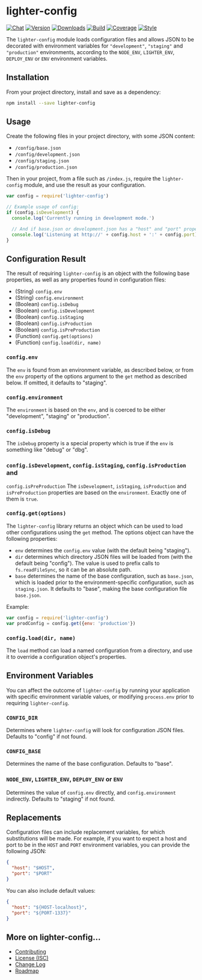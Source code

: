 # lighter-config
[![Chat](https://badges.gitter.im/chat.svg)](//gitter.im/lighterio/public)
[![Version](https://img.shields.io/npm/v/lighter-config.svg)](//www.npmjs.com/package/lighter-config)
[![Downloads](https://img.shields.io/npm/dm/lighter-config.svg)](//www.npmjs.com/package/lighter-config)
[![Build](https://img.shields.io/travis/lighterio/lighter-config.svg)](//travis-ci.org/lighterio/lighter-config)
[![Coverage](https://img.shields.io/coveralls/lighterio/lighter-config/master.svg)](//coveralls.io/r/lighterio/lighter-config)
[![Style](https://img.shields.io/badge/code%20style-standard-brightgreen.svg)](//www.npmjs.com/package/standard)

The `lighter-config` module loads configuration files and allows JSON to be
decorated with environment variables for `"development"`, `"staging"` and
`"production"` environments, according to the `NODE_ENV`, `LIGHTER_ENV`,
`DEPLOY_ENV` or `ENV` environment variables.

## Installation
From your project directory, install and save as a dependency:
```bash
npm install --save lighter-config
```

## Usage
Create the following files in your project directory, with some JSON content:
* `/config/base.json`
* `/config/development.json`
* `/config/staging.json`
* `/config/production.json`

Then in your project, from a file such as `/index.js`, require the
`lighter-config` module, and use the result as your configuration.

```js
var config = require('lighter-config')

// Example usage of config:
if (config.isDevelopment) {
  console.log('Currently running in development mode.')

  // And if base.json or development.json has a "host" and "port" property:
  console.log('Listening at http://' + config.host + ':' + config.port)
}
```

## Configuration Result
The result of requiring `lighter-config` is an object with the following
base properties, as well as any properties found in configuration files:

* (String) `config.env`
* (String) `config.environment`
* (Boolean) `config.isDebug`
* (Boolean) `config.isDevelopment`
* (Boolean) `config.isStaging`
* (Boolean) `config.isProduction`
* (Boolean) `config.isPreProduction`
* (Function) `config.get(options)`
* (Function) `config.load(dir, name)`

### `config.env`
The `env` is found from an environment variable, as described below, or from
the `env` property of the options argument to the `get` method as described
below. If omitted, it defaults to "staging".

### `config.environment`
The `environment` is based on the `env`, and is coerced to be either
"development", "staging" or "production".

### `config.isDebug`
The `isDebug` property is a special property which is true if the `env` is
something like "debug" or "dbg".

### `config.isDevelopment`, `config.isStaging`, `config.isProduction` and 
`config.isPreProduction`
The `isDevelopment`, `isStaging`, `isProduction` and `isPreProduction`
properties are based on the
`environment`. Exactly one of them is `true`.

### `config.get(options)`
The `lighter-config` library returns an object which can be used to load other
configurations using the `get` method. The options object can have the
following properties:
* `env` determines the `config.env` value (with the default being "staging").
* `dir` determines which directory JSON files will be loaded from (with the
  default being "config"). The value is used to prefix calls to
  `fs.readFileSync`, so it can be an absolute path.
* `base` determines the name of the base configuration, such as `base.json`,
  which is loaded prior to the environment-specific configuration, such as
  `staging.json`. It defaults to "base", making the base configuration file
  `base.json`.

Example:
```js
var config = require('lighter-config')
var prodConfig = config.get({env: 'production'})
```

### `config.load(dir, name)`
The `load` method can load a named configuration from a directory, and use it
to override a configuration object's properties.

## Environment Variables
You can affect the outcome of `lighter-config` by running your application with
specific environment variable values, or modifying `process.env` prior to
requiring `lighter-config`.

### `CONFIG_DIR`
Determines where `lighter-config` will look for configuration JSON files.
Defaults to "config" if not found.

### `CONFIG_BASE`
Determines the name of the base configuration. Defaults to "base".

### `NODE_ENV`, `LIGHTER_ENV`, `DEPLOY_ENV` or `ENV`
Determines the value of `config.env` directly, and `config.environment`
indirectly. Defaults to "staging" if not found.

## Replacements
Configuration files can include replacement variables, for which substitutions
will be made. For example, if you want to expect a host and port to be in the
`HOST` and `PORT` environment variables, you can provide the following JSON:
```json
{
  "host": "$HOST",
  "port": "$PORT"
}
```

You can also include default values:
```json
{
  "host": "${HOST-localhost}",
  "port": "${PORT-1337}"
}
```

## More on lighter-config...
* [Contributing](//github.com/lighterio/lighter-config/blob/master/CONTRIBUTING.md)
* [License (ISC)](//github.com/lighterio/lighter-config/blob/master/LICENSE.md)
* [Change Log](//github.com/lighterio/lighter-config/blob/master/CHANGELOG.md)
* [Roadmap](//github.com/lighterio/lighter-config/blob/master/ROADMAP.md)
